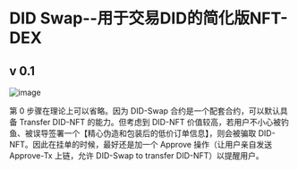 

# DID Swap--用于交易DID的简化版NFT-DEX

## v 0.1

![image](https://user-images.githubusercontent.com/32976079/205847335-58c490da-ee3c-4450-9ede-b8413007bf43.png)

第 0 步骤在理论上可以省略。因为 DID-Swap 合约是一个配套合约，可以默认具备 Transfer DID-NFT 的能力。但考虑到 DID-NFT 价值较高，若用户不小心被钓鱼、被误导签署一个【精心伪造和包装后的低价订单信息】，则会被骗取 DID-NFT。因此在挂单的时候，最好还是加一个 Approve 操作（让用户亲自发送 Approve-Tx 上链，允许 DID-Swap to transfer DID-NFT）以提醒用户。

